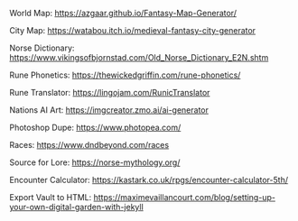 World Map:
https://azgaar.github.io/Fantasy-Map-Generator/

City Map:
https://watabou.itch.io/medieval-fantasy-city-generator

Norse Dictionary:
https://www.vikingsofbjornstad.com/Old_Norse_Dictionary_E2N.shtm

Rune Phonetics:
https://thewickedgriffin.com/rune-phonetics/

Rune Translator:
https://lingojam.com/RunicTranslator

Nations AI Art:
https://imgcreator.zmo.ai/ai-generator

Photoshop Dupe:
https://www.photopea.com/

Races: 
https://www.dndbeyond.com/races

Source for Lore: 
https://norse-mythology.org/

Encounter Calculator:
https://kastark.co.uk/rpgs/encounter-calculator-5th/

Export Vault to HTML:
https://maximevaillancourt.com/blog/setting-up-your-own-digital-garden-with-jekyll